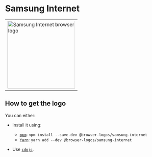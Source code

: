 Samsung Internet
================

<!-- markdownlint-disable line-length no-inline-html -->
<table>
    <tr height=230>
        <td>
            <a href="https://github.com/alrra/browser-logos/tree/b85808cc46ca6880b8d1cd02dc7e1fa559670bda/src/samsung-internet">
                <img width=220 src="https://raw.githubusercontent.com/alrra/browser-logos/b85808cc46ca6880b8d1cd02dc7e1fa559670bda/src/samsung-internet/samsung-internet.svg?sanitize=true" alt="Samsung Internet browser logo">
            </a>
        </td>
    </tr>
</table>
<!-- markdownlint-enable line-length no-inline-html -->

How to get the logo
-------------------

You can either:

* Install it using:

  * [`npm`][npm]: `npm install --save-dev @browser-logos/samsung-internet`
  * [`Yarn`][yarn]: `yarn add --dev @browser-logos/samsung-internet`

* Use [`cdnjs`][cdnjs].

<!-- Link labels: -->

[cdnjs]: https://cdnjs.com/libraries/browser-logos
[npm]: https://www.npmjs.com/
[yarn]: https://yarnpkg.com/
